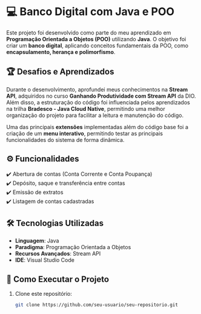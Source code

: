 # 💻 Banco Digital com Java e POO  

Este projeto foi desenvolvido como parte do meu aprendizado em **Programação Orientada a Objetos (POO)** utilizando **Java**. O objetivo foi criar um **banco digital**, aplicando conceitos fundamentais da POO, como **encapsulamento, herança e polimorfismo**.  

## 🏆 Desafios e Aprendizados  

Durante o desenvolvimento, aprofundei meus conhecimentos na **Stream API**, adquiridos no curso **Ganhando Produtividade com Stream API** da DIO. Além disso, a estruturação do código foi influenciada pelos aprendizados na trilha **Bradesco - Java Cloud Native**, permitindo uma melhor organização do projeto para facilitar a leitura e manutenção do código.  

Uma das principais **extensões** implementadas além do código base foi a criação de um **menu interativo**, permitindo testar as principais funcionalidades do sistema de forma dinâmica.  

## ⚙️ Funcionalidades  

✔️ Abertura de contas (Conta Corrente e Conta Poupança)  
✔️ Depósito, saque e transferência entre contas  
✔️ Emissão de extratos  
✔️ Listagem de contas cadastradas  

## 🛠️ Tecnologias Utilizadas  

- **Linguagem**: Java  
- **Paradigma**: Programação Orientada a Objetos  
- **Recursos Avançados**: Stream API  
- **IDE**: Visual Studio Code  

## 📌 Como Executar o Projeto  

1. Clone este repositório:  
   ```bash
   git clone https://github.com/seu-usuario/seu-repositorio.git
